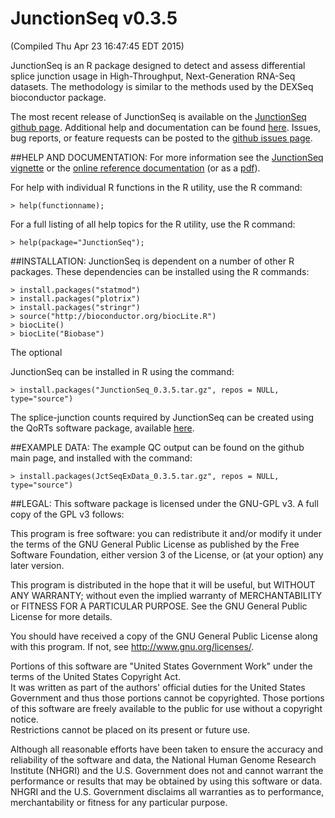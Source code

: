 # JunctionSeq v0.3.5
(Compiled Thu Apr 23 16:47:45 EDT 2015)

JunctionSeq is an R package designed to detect and assess 
differential splice junction usage in High-Throughput, 
Next-Generation RNA-Seq datasets. 
The methodology is similar to the methods used by the DEXSeq 
bioconductor package.

The most recent release of JunctionSeq is available on the 
[JunctionSeq github page](http://github.com/hartleys/JunctionSeq).
Additional help and documentation can be found 
[here](http://dl.dropboxusercontent.com/u/103621176/JunctionSeq/helpDocs/index.html).
Issues, bug reports, or feature requests can be posted to the 
[github issues page](https://github.com/hartleys/JunctionSeq/issues).

##HELP AND DOCUMENTATION:
For more information see the [JunctionSeq vignette](http://dl.dropboxusercontent.com/u/103621176/JunctionSeq/helpDocs/doc/JunctionSeq.pdf) or the 
[online reference documentation](http://dl.dropboxusercontent.com/u/103621176/JunctionSeq/helpDocs/Rhtml/index.html) (or as a [pdf](http://dl.dropboxusercontent.com/u/103621176/JunctionSeq/helpDocs/doc/JunctionSeq-reference.pdf)).

For help with individual R functions in the R utility, use the R 
command:

    > help(functionname);

For a full listing of all help topics for the R utility, use the R 
command: 

    > help(package="JunctionSeq");

##INSTALLATION:
JunctionSeq is dependent on a number of other R packages. These 
dependencies can be installed using the R commands:

    > install.packages("statmod")
    > install.packages("plotrix")
    > install.packages("stringr")
    > source("http://bioconductor.org/biocLite.R")
    > biocLite()
    > biocLite("Biobase")

The optional 

JunctionSeq can be installed in R using the command:

    > install.packages("JunctionSeq_0.3.5.tar.gz", repos = NULL, type="source")

The splice-junction counts required by JunctionSeq can be created 
using the QoRTs software package, available 
[here](http://github.com/hartleys/QoRTs).

##EXAMPLE DATA:
The example QC output can be found on the github main page, and 
installed with the command:
    
    > install.packages(JctSeqExData_0.3.5.tar.gz", repos = NULL, type="source")

##LEGAL:
This software package is licensed under the GNU-GPL v3. A full
copy of the GPL v3 follows:

This program is free software: you can redistribute it and/or modify
it under the terms of the GNU General Public License as published by
the Free Software Foundation, either version 3 of the License, or
(at your option) any later version.

This program is distributed in the hope that it will be useful,
but WITHOUT ANY WARRANTY; without even the implied warranty of
MERCHANTABILITY or FITNESS FOR A PARTICULAR PURPOSE.  See the
GNU General Public License for more details.

You should have received a copy of the GNU General Public License
along with this program.  If not, see <http://www.gnu.org/licenses/>.

Portions of this software are "United States Government Work" 
under the terms of the United States Copyright Act.  
It was written as part of the authors' official duties for the 
United States Government and thus those portions cannot be 
copyrighted.  Those portions of this software are freely 
available to the public for use without a copyright notice.  
Restrictions cannot be placed on its present or future use.

Although all reasonable efforts have been taken to ensure the 
accuracy and reliability of the software and data, the National 
Human Genome Research Institute (NHGRI) and the U.S. Government 
does not and cannot warrant the performance or results that may 
be obtained by using this software or data.  NHGRI and the U.S. 
Government disclaims all warranties as to performance, 
merchantability or fitness for any particular purpose.
